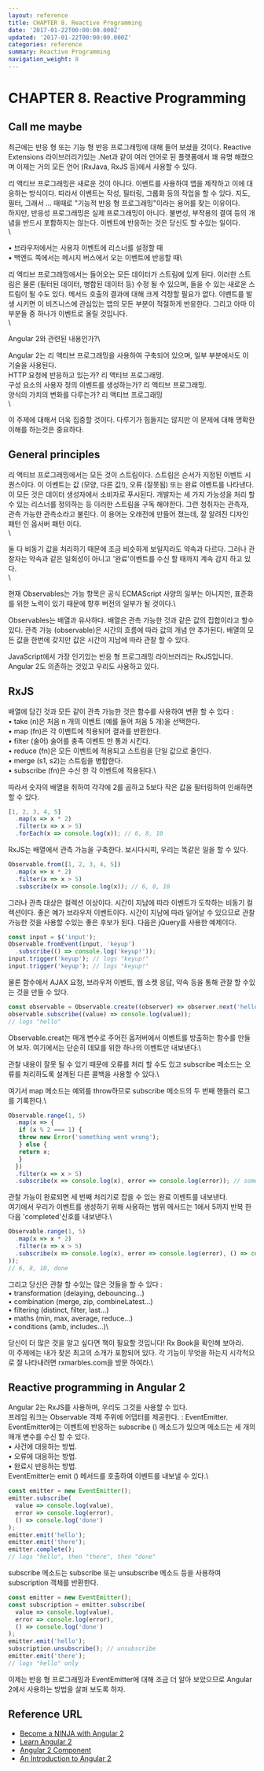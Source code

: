 ```yaml
---
layout: reference
title: CHAPTER 8. Reactive Programming
date: '2017-01-22T00:00:00.000Z'
updated: '2017-01-22T00:00:00.000Z'
categories: reference
summary: Reactive Programming
navigation_weight: 8
---
```


# CHAPTER 8. Reactive Programming

## Call me maybe

최근에는 반응 형 또는 기능 형 반응 프로그래밍에 대해 들어 보셨을 것이다. Reactive Extensions 라이브러리가있는 .Net과 같이 여러 언어로 된 플랫폼에서 꽤 유명 해졌으며 이제는 거의 모든 언어 (RxJava, RxJS 등)에서 사용할 수 있다.

리 액티브 프로그래밍은 새로운 것이 아니다. 이벤트를 사용하여 앱을 제작하고 이에 대응하는 방식이다. 따라서 이벤트는 작성, 필터링, 그룹화 등의 작업을 할 수 있다. 지도, 필터, 그래서 ... 때때로 "기능적 반응 형 프로그래밍"이라는 용어를 찾는 이유이다.\
하지만, 반응성 프로그래밍은 실제 프로그래밍이 아니다. 불변성, 부작용의 결여 등의 개념을 반드시 포함하지는 않는다. 이벤트에 반응하는 것은 당신도 할 수있는 일이다.\
\


• 브라우저에서는 사용자 이벤트에 리스너를 설정할 때\
&#x20;• 백엔드 쪽에서는 메시지 버스에서 오는 이벤트에 반응할 때\


리 액티브 프로그래밍에서는 들어오는 모든 데이터가 스트림에 있게 된다. 이러한 스트림은 물론 (필터된 데이터, 병합된 데이터 등) 수정 될 수 있으며, 들을 수 있는 새로운 스트림이 될 수도 있다. 메서드 호출의 결과에 대해 크게 걱정할 필요가 없다. 이벤트를 발생 시키면 이 비즈니스에 관심있는 앱의 모든 부분이 적절하게 반응한다. 그리고 아마 이 부분들 중 하나가 이벤트로 올릴 것입니다.\
\


Angular 2와 관련된 내용인가?\


Angular 2는 리 액티브 프로그래밍을 사용하여 구축되어 있으며, 일부 부분에서도 이 기술을 사용된다.\
&#x20;HTTP 요청에 반응하고 있는가? 리 액티브 프로그래밍. \
&#x20;구성 요소의 사용자 정의 이벤트를 생성하는가? 리 액티브 프로그래밍. \
&#x20;양식의 가치의 변화를 다루는가? 리 액티브 프로그래밍\
\


이 주제에 대해서 더욱 집중할 것이다. 다루기가 힘들지는 않지만 이 문제에 대해 명확한 이해를 하는것은 중요하다.

## General principles

리 액티브 프로그래밍에서는 모든 것이 스트림이다. 스트림은 순서가 지정된 이벤트 시퀀스이다. 이 이벤트는 값 (모양, 다른 값!), 오류 (잘못됨) 또는 완료 이벤트를 나타낸다. 이 모든 것은 데이터 생성자에서 소비자로 푸시된다. 개발자는 세 가지 가능성을 처리 할 수 있는 리스너를 정의하는 등 이러한 스트림을 구독 해야한다. 그런 청취자는 관측자, 관측 가능한 관측소라고 불린다. 이 용어는 오래전에 만들어 졌는데, 잘 알려진 디자인 패턴 인 옵서버 패턴 이다.\
\


둘 다 비동기 값을 처리하기 때문에 조금 비슷하게 보일지라도 약속과 다르다. 그러나 관찰자는 약속과 같은 일회성이 아니고 '완료'이벤트를 수신 할 때까지 계속 감지 하고 있다.\
\


현재 Observables는 가능 항목은 공식 ECMAScript 사양의 일부는 아니지만, 표준화를 위한 노력이 있기 때문에 향후 버전의 일부가 될 것이다.\


Observables는 배열과 유사하다. 배열은 관측 가능한 것과 같은 값의 집합이라고 할수 있다. 관측 가능 (observable)은 시간의 흐름에 따라 값의 개념 만 추가된다. 배열의 모든 값을 한번에 갖지만 값은 시간이 지남에 따라 관찰 할 수 있다.

JavaScript에서 가장 인기있는 반응 형 프로그래밍 라이브러리는 RxJS입니다. Angular 2도 의존하는 것있고 우리도 사용하고 있다.

## RxJS

배열에 담긴 것과 모든 같이 관측 가능한 것은 함수를 사용하여 변환 할 수 있다 :\
&#x20;• take (n)은 처음 n 개의 이벤트 (예를 들어 처음 5 개)을 선택한다.\
&#x20;• map (fn)은 각 이벤트에 적용되어 결과를 반환한다.\
&#x20;• filter (술어) 술어를 충족 이벤트 만 통과 시킨다.\
&#x20;• reduce (fn)은 모든 이벤트에 적용되고 스트림을 단일 값으로 줄인다.\
&#x20;• merge (s1, s2)는 스트림을 병합한다.\
&#x20;• subscribe (fn)은 수신 한 각 이벤트에 적용된다.\


따라서 숫자의 배열을 취하여 각각에 2를 곱하고 5보다 작은 값을 필터링하여 인쇄하면 할 수 있다.

```javascript
[1, 2, 3, 4, 5]
  .map(x => x * 2)
  .filter(x => x > 5)
  .forEach(x => console.log(x)); // 6, 8, 10
```

RxJS는 배열에서 관측 가능을 구축한다. 보시다시피, 우리는 똑같은 일을 할 수 있다.

```javascript
Observable.from([1, 2, 3, 4, 5])
  .map(x => x * 2)
  .filter(x => x > 5)
  .subscribe(x => console.log(x)); // 6, 8, 10
```

그러나 관측 대상은 컬렉션 이상이다. 시간이 지남에 따라 이벤트가 도착하는 비동기 컬렉션이다. 좋은 예가 브라우저 이벤트이다. 시간이 지남에 따라 일어날 수 있으므로 관찰 가능한 것을 사용할 수있는 좋은 후보가 된다. 다음은 jQuery를 사용한 예제이다.

```javascript
const input = $('input');
Observable.fromEvent(input, 'keyup')
  .subscribe(() => console.log('keyup!'));
input.trigger('keyup'); // logs "keyup!"
input.trigger('keyup'); // logs "keyup!"
```

물론 함수에서 AJAX 요청, 브라우저 이벤트, 웹 소켓 응답, 약속 등을 통해 관찰 할 수있는 것을 만들 수 있다.

```javascript
const observable = Observable.create((observer) => observer.next('hello'));
observable.subscribe((value) => console.log(value));
// logs "hello"
```

Observable.creat는 매개 변수로 주어진 옵저버에서 이벤트를 방출하는 함수를 만들어 보자. 여기에서는 단순히 데모를 위한 하나의 이벤트만 내보낸다.\


관찰 내용이 잘못 될 수 있기 때문에 오류를 처리 할 수도 있고 subscribe 메소드는 오류를 처리하도록 설계된 다른 콜백을 사용할 수 있다.\


여기서 map 메소드는 예외를 throw하므로 subscribe 메소드의 두 번째 핸들러 로그를 기록한다.\


```javascript
Observable.range(1, 5)
  .map(x => {
   if (x % 2 === 1) {
   throw new Error('something went wrong');
   } else {
   return x;
   }
  })
  .filter(x => x > 5)
  .subscribe(x => console.log(x), error => console.log(error)); // something went wrong
```

관찰 가능이 완료되면 세 번째 처리기로 잡을 수 있는 완료 이벤트를 내보낸다.\
&#x20;여기에서 우리가 이벤트를 생성하기 위해 사용하는 범위 메서드는 1에서 5까지 반복 한 다음 'completed'신호를 내보낸다.\


```javascript
Observable.range(1, 5)
  .map(x => x * 2)
  .filter(x => x > 5)
  .subscribe(x => console.log(x), error => console.log(error), () => console.log('done'
));
// 6, 8, 10, done
```

그리고 당신은 관찰 할 수있는 많은 것들을 할 수 있다 :\
&#x20;• transformation (delaying, debouncing…)\
&#x20;• combination (merge, zip, combineLatest…)\
&#x20;• filtering (distinct, filter, last…)\
&#x20;• maths (min, max, average, reduce…)\
&#x20;• conditions (amb, includes…)\


당신이 더 많은 것을 알고 싶다면 책이 필요할 것입니다! Rx Book을 확인해 보아라.\
&#x20;이 주제에는 내가 찾은 최고의 소개가 포함되어 있다. 각 기능이 무엇을 하는지 시각적으로 잘 나타내려면 rxmarbles.com을 방문 하여라.\


## Reactive programming in Angular 2

Angular 2는 RxJS를 사용하며, 우리도 그것을 사용할 수 있다. \
&#x20;프레임 워크는 Observable 객체 주위에 어댑터를 제공한다. : EventEmitter. EventEmitter에는 이벤트에 반응하는 subscribe () 메소드가 있으며 메소드는 세 개의 매개 변수를 수신 할 수 있다.\
&#x20;• 사건에 대응하는 방법.\
&#x20;• 오류에 대응하는 방법.\
&#x20;• 완료시 반응하는 방법.\
&#x20;EventEmitter는 emit () 메서드를 호출하여 이벤트를 내보낼 수 있다.\


```javascript
const emitter = new EventEmitter();
emitter.subscribe(
  value => console.log(value),
  error => console.log(error),
  () => console.log('done')
);
emitter.emit('hello');
emitter.emit('there');
emitter.complete();
// logs "hello", then "there", then "done"
```

subscribe 메소드는 subscribe 또는 unsubscribe 메소드 등을 사용하여 subscription 객체를 반환한다.

```javascript
const emitter = new EventEmitter();
const subscription = emitter.subscribe(
  value => console.log(value),
  error => console.log(error),
  () => console.log('done')
);
emitter.emit('hello');
subscription.unsubscribe(); // unsubscribe
emitter.emit('there');
// logs "hello" only
```

이제는 반응 형 프로그래밍과 EventEmitter에 대해 조금 더 알아 보았으므로 Angular 2에서 사용하는 방법을 살펴 보도록 하자.

## Reference URL

* [Become a NINJA with Angular 2](https://books.ninja-squad.com/public/samples/Become\_a\_ninja\_with\_Angular2\_sample.pdf)
* [Learn Angular 2](http://learnangular2.com)
* [Angular 2 Component](https://www.tutorialspoint.com/angular2/)
* [An Introduction to Angular 2](http://angular-tips.com/blog/2015/05/an-introduction-to-angular-2/)
